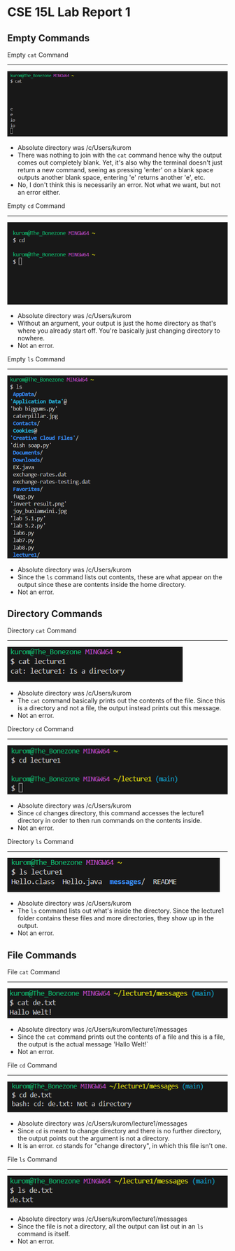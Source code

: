 # CSE 15L Lab Report 1
## Empty Commands
Empty `cat` Command

***
![Image](empty_cat.png)
* Absolute directory was /c/Users/kurom
* There was nothing to join with the `cat` command hence why the output comes out completely blank. Yet, it's also why the terminal doesn't just return a new command, seeing as pressing 'enter' on a blank space outputs another blank space, entering 'e' returns another 'e', etc.
* No, I don't think this is necessarily an error. Not what we want, but not an error either.

Empty `cd` Command

***
![Image](empty_cd.png)
* Absolute directory was /c/Users/kurom
* Without an argument, your output is just the home directory as that's where you already start off. You're basically just changing directory to nowhere.
* Not an error.

Empty `ls` Command
***
![Image](empty_ls.png)
* Absolute directory was /c/Users/kurom
* Since the `ls` command lists out contents, these are what appear on the output since these are contents inside the home directory.
* Not an error.

## Directory Commands
Directory `cat` Command
***
![Image](directory_cat.png)
* Absolute directory was /c/Users/kurom
* The `cat` command basically prints out the contents of the file. Since this is a directory and not a file, the output instead prints out this message.
* Not an error.

Directory `cd` Command
***
![Image](directory_cd.png)
* Absolute directory was /c/Users/kurom
* Since `cd` changes directory, this command accesses the lecture1 directory in order to then run commands on the contents inside.
* Not an error.

Directory `ls` Command
***
![Image](directory_ls.png)
* Absolute directory was /c/Users/kurom
* The `ls` command lists out what's inside the directory. Since the lecture1 folder contains these files and more directories, they show up in the output.
* Not an error.

## File Commands
File `cat` Command
***
![Image](file_cat.png)
* Absolute directory was /c/Users/kurom/lecture1/messages
* Since the `cat` command prints out the contents of a file and this is a file, the output is the actual message 'Hallo Welt!`
* Not an error.

File `cd` Command
***
![Image](file_cd.png)
* Absolute directory was /c/Users/kurom/lecture1/messages
* Since `cd` is meant to change directory and there is no further directory, the output points out the argument is not a directory.
* It is an error. `cd` stands for "change directory", in which this file isn't one.

File `ls` Command
***
![Image](file_ls.png)
* Absolute directory was /c/Users/kurom/lecture1/messages
* Since the file is not a directory, all the output can list out in an `ls` command is itself.
* Not an error.
